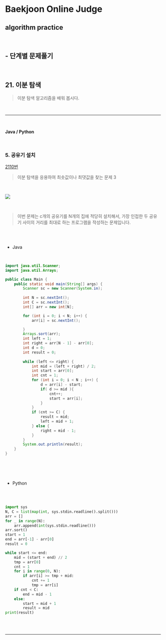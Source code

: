 # Baekjoon Online Judge

## algorithm practice
<br>

## - 단계별 문제풀기
<br>

## 21. 이분 탐색

> 이분 탐색 알고리즘을 배워 봅시다.

<br>

---

<br>

**Java / Python**

<br>

### 5. 공유기 설치
[2110번](https://www.acmicpc.net/problem/2110) 
> 이분 탐색을 응용하여 최솟값이나 최댓값을 찾는 문제 3

<br>

![](https://images.velog.io/images/jini_eun/post/3f8523dc-4b46-487b-a6e8-46bb09d232b1/image.png)

<br>

> 이번 문제는 c개의 공유기를 N개의 집에 적당히 설치해서, 가장 인접한 두 공유기 사이의 거리를 최대로 하는 프로그램을 작성하는 문제입니다.


<br><br>

- Java

<br>

```java
import java.util.Scanner;
import java.util.Arrays;

public class Main {
	public static void main(String[] args) {
		Scanner sc = new Scanner(System.in);
        
		int N = sc.nextInt();
		int C = sc.nextInt();
		int[] arr = new int[N];

		for (int i = 0; i < N; i++) {
			arr[i] = sc.nextInt();

		}
		Arrays.sort(arr);
		int left = 1; 
		int right = arr[N - 1] - arr[0];
		int d = 0;
		int result = 0;
        
		while (left <= right) {
			int mid = (left + right) / 2;
			int start = arr[0];
			int cnt = 1;
			for (int i = 0; i < N ; i++) { 
				d = arr[i] - start;
				if( d >= mid ){
					cnt++;
					start = arr[i];
                }
			}
			if (cnt >= C) { 
				result = mid;
				left = mid + 1;
			} else {
				right = mid - 1;
			}
		}
		System.out.println(result);
	}
}
```


<br><br><br>

- Python 

<br>

<br>

```python
import sys
N, C = list(map(int, sys.stdin.readline().split()))
arr = []
for _ in range(N):
    arr.append(int(sys.stdin.readline()))
arr.sort()
start = 1
end = arr[-1] - arr[0] 
result = 0

while start <= end: 
    mid = (start + end) // 2 
    tmp = arr[0]
    cnt = 1
    for i in range(0, N):
        if arr[i] >= tmp + mid:
            cnt += 1
            tmp = arr[i]
    if cnt < C:
        end = mid - 1
    else:
        start = mid + 1
        result = mid
print(result)
```

<br><br>

---

<br>


